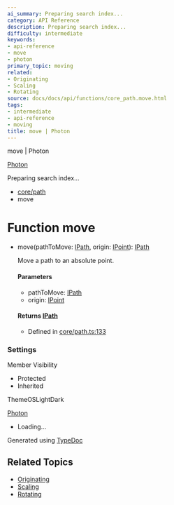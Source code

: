 ```yaml
---
ai_summary: Preparing search index...
category: API Reference
description: Preparing search index...
difficulty: intermediate
keywords:
- api-reference
- move
- photon
primary_topic: moving
related:
- Originating
- Scaling
- Rotating
source: docs/docs/api/functions/core_path.move.html
tags:
- intermediate
- api-reference
- moving
title: move | Photon
---
```

move | Photon

[Photon](../index.md)




Preparing search index...

* [core/path](../modules/core_path.md)
* move

# Function move

* move(pathToMove: [IPath](../interfaces/core_schema.IPath.md), origin: [IPoint](../interfaces/core_schema.IPoint.md)): [IPath](../interfaces/core_schema.IPath.md)

  Move a path to an absolute point.

  #### Parameters

  + pathToMove: [IPath](../interfaces/core_schema.IPath.md)
  + origin: [IPoint](../interfaces/core_schema.IPoint.md)

  #### Returns [IPath](../interfaces/core_schema.IPath.md)

  + Defined in [core/path.ts:133](https://github.com/mwhite454/photon/blob/main/packages/photon/src/core/path.ts#L133)

### Settings

Member Visibility

* Protected
* Inherited

ThemeOSLightDark

[Photon](../index.md)

* Loading...

Generated using [TypeDoc](https://typedoc.org/)

## Related Topics

- [Originating](../index.md)
- [Scaling](../index.md)
- [Rotating](../index.md)
